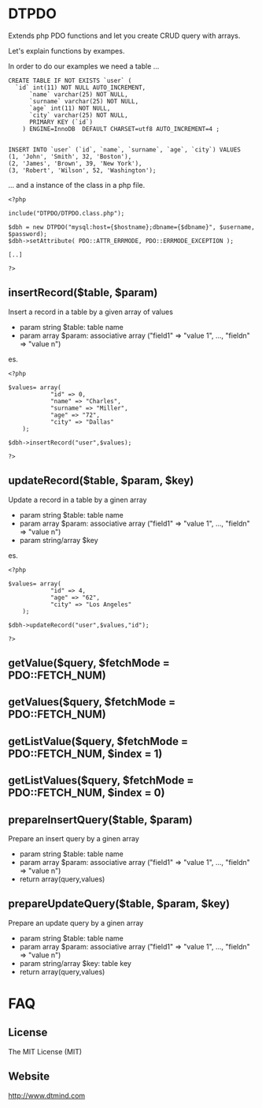 DTPDO
=====

Extends php PDO functions and let you create CRUD query with arrays.

Let's explain functions by exampes. 

In order to do our examples we need a table ...


    CREATE TABLE IF NOT EXISTS `user` (
      `id` int(11) NOT NULL AUTO_INCREMENT,
          `name` varchar(25) NOT NULL,
          `surname` varchar(25) NOT NULL,
          `age` int(11) NOT NULL,
          `city` varchar(25) NOT NULL,
          PRIMARY KEY (`id`)
        ) ENGINE=InnoDB  DEFAULT CHARSET=utf8 AUTO_INCREMENT=4 ;
    
    
    INSERT INTO `user` (`id`, `name`, `surname`, `age`, `city`) VALUES
    (1, 'John', 'Smith', 32, 'Boston'),
    (2, 'James', 'Brown', 39, 'New York'),
    (3, 'Robert', 'Wilson', 52, 'Washington');


... and a instance of the class in a php file. 

    <?php

    include("DTPDO/DTPDO.class.php");
    
    $dbh = new DTPDO("mysql:host={$hostname};dbname={$dbname}", $username, $password);
    $dbh->setAttribute( PDO::ATTR_ERRMODE, PDO::ERRMODE_EXCEPTION );        

    [..]

    ?>

insertRecord($table, $param)
----------------------------
Insert a record in a table by a given array of values

* param string $table: table name
* param array $param: associative array ("field1" => "value 1", ..., "fieldn" => "value n") 

es. 

    <?php
    
    $values= array(
                "id" => 0,
                "name" => "Charles", 
                "surname" => "Miller",
                "age" => "72",
                "city" => "Dallas"
        );
    
    $dbh->insertRecord("user",$values);

    ?>
    
updateRecord($table, $param, $key)
----------------------------------
Update a record in a table by a ginen array
 
* param string $table: table name
* param array $param: associative array ("field1" => "value 1", ..., "fieldn" => "value n") 
* param string/array $key

es. 

    <?php
        
    $values= array(
                "id" => 4,
                "age" => "62",
                "city" => "Los Angeles"
        );
    
    $dbh->updateRecord("user",$values,"id");
    
    ?>
    

getValue($query, $fetchMode = PDO::FETCH_NUM)
---------------------------------------------


getValues($query, $fetchMode = PDO::FETCH_NUM)
----------------------------------------------


getListValue($query, $fetchMode = PDO::FETCH_NUM, $index = 1)
------------------------------------------------------------


getListValues($query, $fetchMode = PDO::FETCH_NUM, $index = 0)
--------------------------------------------------------------


prepareInsertQuery($table, $param)
----------------------------------
Prepare an insert query by a ginen array

* param string $table: table name
* param array $param: associative array ("field1" => "value 1", ..., "fieldn" => "value n") 
* return array(query,values)




prepareUpdateQuery($table, $param, $key)
----------------------------------------
Prepare an update query by a ginen array
 
* param string $table: table name
* param array $param: associative array ("field1" => "value 1", ..., "fieldn" => "value n") 
* param string/array $key: table key
* return array(query,values)

 
FAQ
===

License
-------
The MIT License (MIT)

Website
-------
http://www.dtmind.com